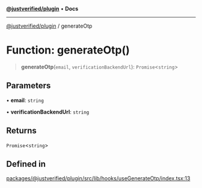 [**@justverified/plugin**](../README.md) • **Docs**

***

[@justverified/plugin](../globals.md) / generateOtp

# Function: generateOtp()

> **generateOtp**(`email`, `verificationBackendUrl`): `Promise`\<`string`\>

## Parameters

• **email**: `string`

• **verificationBackendUrl**: `string`

## Returns

`Promise`\<`string`\>

## Defined in

[packages/@justverified/plugin/src/lib/hooks/useGenerateOtp/index.tsx:13](https://github.com/JustaName-id/JustaName-sdk/blob/dc845c10af242e3ca87d95ef392516ac0bfa8b95/packages/@justverified/plugin/src/lib/hooks/useGenerateOtp/index.tsx#L13)
